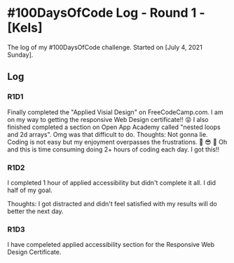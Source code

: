 # #100DaysOfCode Log - Round 1 - [Kels]

The log of my #100DaysOfCode challenge. Started on [July 4, 2021 Sunday].

## Log

### R1D1 
Finally completed the "Applied Visial Design" on FreeCodeCamp.com. I am on my way to getting the responsive Web Design certificate!! :stuck_out_tongue_closed_eyes: I also finished completed a section on Open App Academy called "nested loops and 2d arrays". Omg was that difficult to do. 
Thoughts: Not gonna lie. Coding is not easy but my enjoyment overpasses the frustrations. :muscle: :sunglasses: :brain: Oh and this is time consuming doing 2+ hours of coding each day. I got this!!

### R1D2
I completed 1 hour of applied accessibility but didn't complete it all. I did half of my goal. 

Thoughts: I got distracted and didn't feel satisfied with my results will do better the next day.

### R1D3
 I have compeleted applied accessibility section for the Responsive Web Design Certificate.
